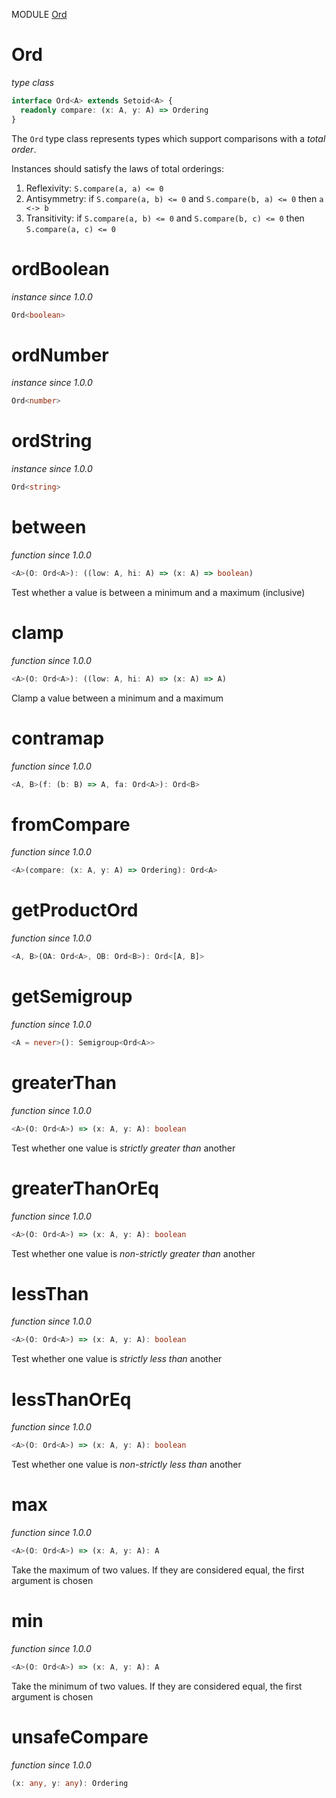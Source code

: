 MODULE [Ord](https://github.com/gcanti/fp-ts/blob/master/src/Ord.ts)

# Ord

_type class_

```ts
interface Ord<A> extends Setoid<A> {
  readonly compare: (x: A, y: A) => Ordering
}
```

The `Ord` type class represents types which support comparisons with a
_total order_.

Instances should satisfy the laws of total orderings:

1.  Reflexivity: `S.compare(a, a) <= 0`
2.  Antisymmetry: if `S.compare(a, b) <= 0` and `S.compare(b, a) <= 0` then `a <-> b`
3.  Transitivity: if `S.compare(a, b) <= 0` and `S.compare(b, c) <= 0` then `S.compare(a, c) <= 0`

# ordBoolean

_instance_
_since 1.0.0_

```ts
Ord<boolean>
```

# ordNumber

_instance_
_since 1.0.0_

```ts
Ord<number>
```

# ordString

_instance_
_since 1.0.0_

```ts
Ord<string>
```

# between

_function_
_since 1.0.0_

```ts
<A>(O: Ord<A>): ((low: A, hi: A) => (x: A) => boolean)
```

Test whether a value is between a minimum and a maximum (inclusive)

# clamp

_function_
_since 1.0.0_

```ts
<A>(O: Ord<A>): ((low: A, hi: A) => (x: A) => A)
```

Clamp a value between a minimum and a maximum

# contramap

_function_
_since 1.0.0_

```ts
<A, B>(f: (b: B) => A, fa: Ord<A>): Ord<B>
```

# fromCompare

_function_
_since 1.0.0_

```ts
<A>(compare: (x: A, y: A) => Ordering): Ord<A>
```

# getProductOrd

_function_
_since 1.0.0_

```ts
<A, B>(OA: Ord<A>, OB: Ord<B>): Ord<[A, B]>
```

# getSemigroup

_function_
_since 1.0.0_

```ts
<A = never>(): Semigroup<Ord<A>>
```

# greaterThan

_function_
_since 1.0.0_

```ts
<A>(O: Ord<A>) => (x: A, y: A): boolean
```

Test whether one value is _strictly greater than_ another

# greaterThanOrEq

_function_
_since 1.0.0_

```ts
<A>(O: Ord<A>) => (x: A, y: A): boolean
```

Test whether one value is _non-strictly greater than_ another

# lessThan

_function_
_since 1.0.0_

```ts
<A>(O: Ord<A>) => (x: A, y: A): boolean
```

Test whether one value is _strictly less than_ another

# lessThanOrEq

_function_
_since 1.0.0_

```ts
<A>(O: Ord<A>) => (x: A, y: A): boolean
```

Test whether one value is _non-strictly less than_ another

# max

_function_
_since 1.0.0_

```ts
<A>(O: Ord<A>) => (x: A, y: A): A
```

Take the maximum of two values. If they are considered equal, the first argument is chosen

# min

_function_
_since 1.0.0_

```ts
<A>(O: Ord<A>) => (x: A, y: A): A
```

Take the minimum of two values. If they are considered equal, the first argument is chosen

# unsafeCompare

_function_
_since 1.0.0_

```ts
(x: any, y: any): Ordering
```
